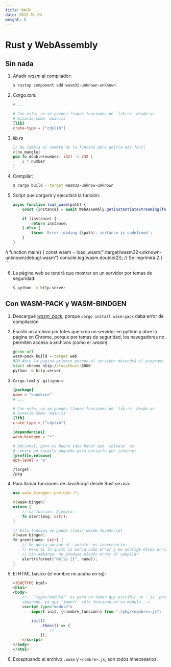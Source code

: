 ```yaml
---
title: WASM
date: 2022-01-04
weight: 0
---
```


# Rust y WebAssembly

## Sin nada
1. Añadir _wasm_ al compilador:

    ```sh
    $ rustup component add wasm32-unknown-unknown
    ```

2. _Cargo.toml_

    ```toml
    # ...

    # Con esto, no se pueden llamar funciones de `lib.rs` desde un
    # binario como `main.rs`
    [lib]
    crate-type = ["cdylib"]
    ```

3. _lib.rs_

    ```rs
    // No cambia el nombre de la función para unirla más fácil
    #[no_mangle]
    pub fn double(number: i32) -> i32 {
        2 * number
    }
    ```

4. Compilar:

    ```sh
    $ cargo build --target wasm32-unknow-unknown
    ```

5. Script que cargará y ejecutará la función:

    ```js
    async function load_wasm(path) {
        const {instance} = await WebAssembly.getinstantiateStreaming(fetch(path));

        if (instance) {
            return instance;
        } else {
            throw `Error loading ${path}: instance is undefined`;
        }
    }
ñ
    function main() {
        const wasm = load_wasm("./target/wasm32-unknown-unknown/debug/<nombre>.wasm")
        console.log(wasm.double(2)); // Se imprimirá 2
    }
    ```

6. La página web se tendrá que mostrar en un servidor por temas de seguridad:

    ```sh
    $ python -m http.server
    ```

## Con WASM-PACK y WASM-BINDGEN
1. Descargué [_wasm_pack_](https://rustwasm.github.io/wasm-pack/installer/),
   porque `cargo install wasm-pack` daba error de compilación.

2. Escribí un archivo por lotes que crea un servidor en python y abre la página
   en Chrome, porque por temas de seguridad, los navegadores no permiten acceso
   a archivos (como el _.wasm_).

    ```bat
    @echo off
    wasm-pack build --target web
    REM Abre la pagina primero porque el servidor detendrá el programa
    start chrome http://localhost:8000
    python -m http.server
    ```

3. `Cargo.toml` y `.gitignore`

    ```toml
    [package]
    name = "<nombre>"
    # ...

    # Con esto, no se pueden llamar funciones de `lib.rs` desde un
    # binario como `main.rs`
    [lib]
    crate-type = ["cdylib"]

    [dependencies]
    wasm-bindgen = "*"

    # Opcional, pero es buena idea hacer que `release` se
    # centre en hacerlo pequeño para enviarlo por internet
    [profile.release]
    opt-level = "s"
    ```

    ```gitignore
    /target
    /pkg
    ```

4. Para llamar funciones de JavaScript desde Rust se usa:

    ```rs
    use wasm_bindgen::prelude::*;

    #[wasm-bingen]
    extern {
        // La función. Ejemplo:
        fn alert(msg: &str);
    }

    // Esta función se puede llamar desde JavaScript
    #[wasm-bingen]
    fn greet(name: &str) {
        // Se queja porque el `unsafe` es innecesario
        // Pero si lo quito lo marca como error y no corrige otros errores
        // Sin embargo, no produce ningún error al compilar
        alert(&format("Hello {}", name));
    }
    ```

5. El HTML básico (el nombre no acaba en `bg`):

    ```html
    <!DOCTYPE html>
    <html>
    <body>
        <!-- `type="module"` es para no tener que escribir un `.js` por
        separado, ya que `import` solo funciona en un módulo -->
        <script type="module">
            import init, {<nombre_función>} from "./pkg/<nombre>.js";

            init()
                .then(() => {
                    // ...
                });
        </script>
    </body>
    </html>
    ```

6. Exceptuando el archivo `.wasm` y `<nombre>.js`, son todos innecesarios.
